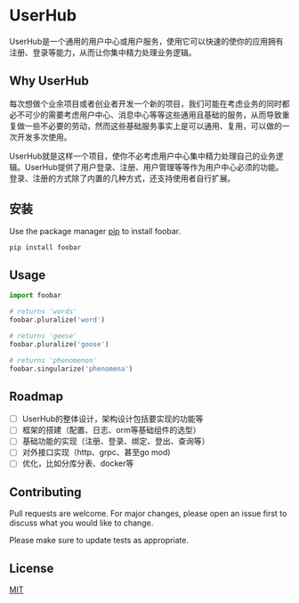 # UserHub

UserHub是一个通用的用户中心或用户服务，使用它可以快速的使你的应用拥有注册、登录等能力，从而让你集中精力处理业务逻辑。

## Why UserHub

每次想做个业余项目或者创业者开发一个新的项目，我们可能在考虑业务的同时都必不可少的需要考虑用户中心、消息中心等等这些通用且基础的服务，从而导致重复做一些不必要的劳动，然而这些基础服务事实上是可以通用、复用，可以做的一次开发多次使用。

UserHub就是这样一个项目，使你不必考虑用户中心集中精力处理自己的业务逻辑。UserHub提供了用户登录、注册、用户管理等等作为用户中心必须的功能。登录、注册的方式除了内置的几种方式，还支持使用者自行扩展。

## 安装

Use the package manager [pip](https://pip.pypa.io/en/stable/) to install foobar.

```bash
pip install foobar
```

## Usage

```python
import foobar

# returns 'words'
foobar.pluralize('word')

# returns 'geese'
foobar.pluralize('goose')

# returns 'phenomenon'
foobar.singularize('phenomena')
```

## Roadmap

- [ ] UserHub的整体设计，架构设计包括要实现的功能等
- [ ] 框架的搭建（配置、日志、orm等基础组件的选型）
- [ ] 基础功能的实现（注册、登录、绑定、登出、查询等）
- [ ] 对外接口实现（http、grpc、甚至go mod)
- [ ] 优化，比如分库分表、docker等

## Contributing

Pull requests are welcome. For major changes, please open an issue first
to discuss what you would like to change.

Please make sure to update tests as appropriate.

## License

[MIT](https://choosealicense.com/licenses/mit/)
